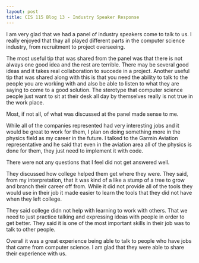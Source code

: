 ```yaml
---
layout: post
title: CIS 115 Blog 13 - Industry Speaker Response
---
```


I am very glad that we  had a panel of industry speakers come to talk to us. I really enjoyed that thay all played different parts in the computer science industry, from recruitment to project overseeing.

The most useful tip that was shared from the panel was that there is not always one good idea and the rest are terrible. There may be several good ideas and it takes real collaboration to succede in a project. Another useful tip that was shared along with this is that you need the ability to talk to the people you are working with and also be able to listen to what they are saying to come to a good solution. The sterotype that computer science people just want to sit at their desk all day by themselves really is not true in the work place.

Most, if not all, of what was discussed at the panel made sense to me.

While all of the companies represented had very interesting jobs and it would be great to work for them, I plan on doing something more in the physics field as my career in the future. I talked to the Garmin Aviation representative and he said that even in the aviation area all of the physics is done for them, they just need to implement it with code.

There were not any questions that I feel did not get answered well.

They discussed how college helped them get where they were. They said, from my interpretation, that it was kind of a like a stump of a tree to grow and branch their career off from. While it did not provide all of the tools they would use in their job it made easier to learn the tools that they did not have when they left college.

They said college didn not help with learning to work with others. That we need to just practice talking and expressing ideas with people in order to get better. They said it is one of the most important skills in their job was to talk to other people.

Overall it was a great experience being able to talk to people who have jobs that came from computer science. I am glad that they were able to share their experience with us.
